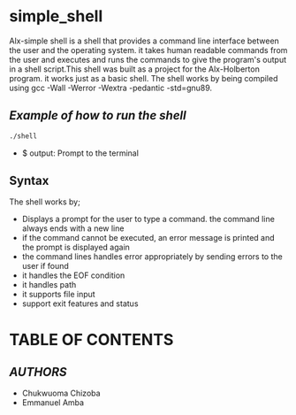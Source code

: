 # simple_shell

Alx-simple shell is a shell that provides a command line interface between the user and the operating system. it takes human readable commands from the user and executes and runs the commands to give the program's output in a shell script.This shell was built as a project for the Alx-Holberton program. it works just as a basic shell.
The shell works by being compiled using gcc -Wall -Werror -Wextra -pedantic -std=gnu89.
## *Example of how to run the shell*
```bash
./shell
```
* $ output: Prompt to the terminal
## Syntax
The shell works by;
* Displays a prompt for the user to type a command. the command line always ends with a new line
* if the command cannot be executed, an error message is printed and the prompt is displayed again
* the command lines handles error appropriately by sending errors to the user if found
* it handles the EOF condition
* it handles path
* it supports file input
* support exit features and status

# TABLE OF CONTENTS

## _AUTHORS_
* Chukwuoma Chizoba
* Emmanuel Amba
